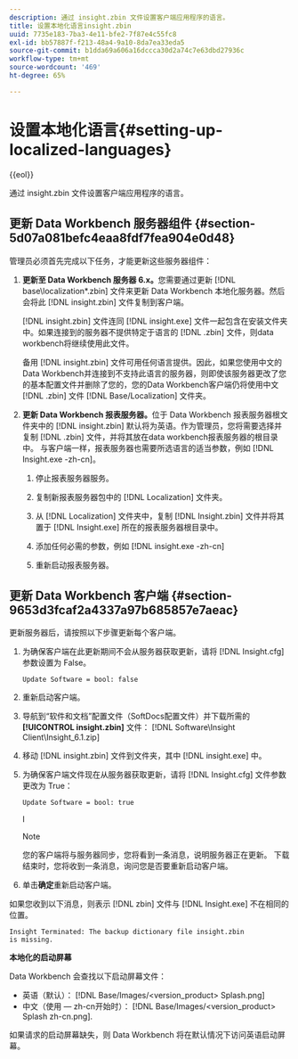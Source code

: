 ```yaml
---
description: 通过 insight.zbin 文件设置客户端应用程序的语言。
title: 设置本地化语言insight.zbin
uuid: 7735e183-7ba3-4e11-bfe2-7f87e4c55fc8
exl-id: bb57887f-f213-48a4-9a10-8da7ea33eda5
source-git-commit: b1dda69a606a16dccca30d2a74c7e63dbd27936c
workflow-type: tm+mt
source-wordcount: '469'
ht-degree: 65%

---
```


# 设置本地化语言{#setting-up-localized-languages}

{{eol}}

通过 insight.zbin 文件设置客户端应用程序的语言。

## 更新 Data Workbench 服务器组件 {#section-5d07a081befc4eaa8fdf7fea904e0d48}

管理员必须首先完成以下任务，才能更新这些服务器组件：

1. **更新至 Data Workbench 服务器 6.x。**&#x200B;您需要通过更新 [!DNL base\localization\*.zbin] 文件来更新 Data Workbench 本地化服务器。然后会将此 [!DNL insight.zbin] 文件复制到客户端。

   [!DNL insight.zbin] 文件连同 [!DNL insight.exe] 文件一起包含在安装文件夹中。如果连接到的服务器不提供特定于语言的 [!DNL .zbin] 文件，则data workbench将继续使用此文件。

   备用 [!DNL insight.zbin] 文件可用任何语言提供。因此，如果您使用中文的Data Workbench并连接到不支持此语言的服务器，则即使该服务器更改了您的基本配置文件并删除了您的，您的Data Workbench客户端仍将使用中文 [!DNL .zbin] 文件 [!DNL Base/Localization] 文件夹。

1. **更新 Data Workbench 报表服务器。**&#x200B;位于 Data Workbench 报表服务器根文件夹中的 [!DNL insight.zbin] 默认将为英语。作为管理员，您将需要选择并复制 [!DNL .zbin] 文件，并将其放在data workbench报表服务器的根目录中。 与客户端一样，报表服务器也需要所选语言的适当参数，例如 [!DNL Insight.exe -zh-cn]。

   1. 停止报表服务器服务。
   1. 复制新报表服务器包中的 [!DNL Localization] 文件夹。
   1. 从 [!DNL Localization] 文件夹中，复制 [!DNL Insight.zbin] 文件并将其置于 [!DNL Insight.exe] 所在的报表服务器根目录中。

   1. 添加任何必需的参数，例如 [!DNL insight.exe -zh-cn]
   1. 重新启动报表服务器。

## 更新 Data Workbench 客户端 {#section-9653d3fcaf2a4337a97b685857e7aeac}

更新服务器后，请按照以下步骤更新每个客户端。

1. 为确保客户端在此更新期间不会从服务器获取更新，请将 [!DNL Insight.cfg] 参数设置为 False。

   ```
   Update Software = bool: false
   ```

1. 重新启动客户端。
1. 导航到“软件和文档”配置文件（SoftDocs配置文件）并下载所需的 **[!UICONTROL insight.zbin]** 文件： [!DNL Software\Insight Client\Insight_6.1.zip]

1. 移动 [!DNL insight.zbin] 文件到文件夹，其中 [!DNL insight.exe] 中。

1. 为确保客户端文件现在从服务器获取更新，请将 [!DNL Insight.cfg] 文件参数更改为 True：

   ```
   Update Software = bool: true
   ```

   I

   >[!NOTE]
   >
   >您的客户端将与服务器同步，您将看到一条消息，说明服务器正在更新。 下载结束时，您将收到一条消息，询问您是否要重新启动客户端。

1. 单击&#x200B;**确定**&#x200B;重新启动客户端。

如果您收到以下消息，则表示 [!DNL zbin] 文件与 [!DNL Insight.exe] 不在相同的位置。

```
Insight Terminated: The backup dictionary file insight.zbin 
is missing.
```

**本地化的启动屏幕**

Data Workbench 会查找以下启动屏幕文件：

* 英语（默认）： [!DNL Base/Images/<version_product> Splash.png]
* 中文（使用 — zh-cn开始时）： [!DNL Base/Images/<version_product> Splash zh-cn.png].

如果请求的启动屏幕缺失，则 Data Workbench 将在默认情况下访问英语启动屏幕。

<!-- <a id="section_91AE5EF234C14652A7B04082A22629AB"></a> -->
